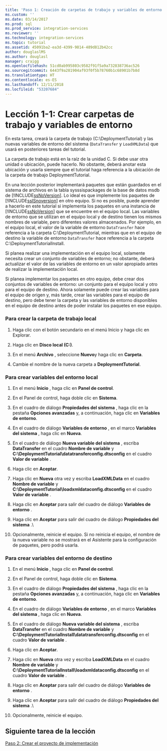 ```yaml
---
title: 'Paso 1: Creación de carpetas de trabajo y variables de entorno | Microsoft Docs'
ms.custom: ''
ms.date: 03/14/2017
ms.prod: sql
ms.prod_service: integration-services
ms.reviewer: ''
ms.technology: integration-services
ms.topic: tutorial
ms.assetid: 45091ba2-ea3d-4399-9814-489d812b42cc
author: douglaslMS
ms.author: douglasl
manager: craigg
ms.openlocfilehash: 51cd0ab995803c9582f91f5a9a732838736ac526
ms.sourcegitcommit: 6443f9a281904af93f0f5b78760b1c68901b7b8d
ms.translationtype: HT
ms.contentlocale: es-ES
ms.lasthandoff: 12/11/2018
ms.locfileid: "53207684"
---
```

# <a name="lesson-1-1---creating-working-folders-and-environment-variables"></a>Lección 1-1: Crear carpetas de trabajo y variables de entorno
En esta tarea, creará la carpeta de trabajo (C:\DeploymentTutorial) y las nuevas variables de entorno del sistema (`DataTransfer` y `LoadXMLData`) que usará en posteriores tareas del tutorial.  
  
La carpeta de trabajo está en la raíz de la unidad C. Si debe usar otra unidad o ubicación, puede hacerlo. No obstante, deberá anotar esta ubicación y usarla siempre que el tutorial haga referencia a la ubicación de la carpeta de trabajo DeploymentTutorial.  
  
En una lección posterior implementará paquetes que están guardados en el sistema de archivos en la tabla sysssispackages de la base de datos msdb de [!INCLUDE[ssNoVersion](../includes/ssnoversion-md.md)]. Lo ideal es que implemente los paquetes de [!INCLUDE[ssISnoversion](../includes/ssisnoversion-md.md)] en otro equipo. Si no es posible, puede aprender a hacerlo en este tutorial si implementa los paquetes en una instancia de [!INCLUDE[ssNoVersion](../includes/ssnoversion-md.md)] que se encuentre en el equipo local. Las variables de entorno que se utilizan en el equipo local y de destino tienen los mismos nombres de variable, pero diferentes valores almacenados. Por ejemplo, en el equipo local, el valor de la variable de entorno `DataTransfer` hace referencia a la carpeta C:\DeploymentTutorial, mientras que en el equipo de destino la variable de entorno `DataTransfer` hace referencia a la carpeta C:\DeploymentTutorialInstall.  
  
Si planea realizar una implementación en el equipo local, solamente necesita crear un conjunto de variables de entorno; no obstante, deberá actualizar el valor de las variables de entorno en un valor apropiado antes de realizar la implementación local.  
  
Si planea implementar los paquetes en otro equipo, debe crear dos conjuntos de variables de entorno: un conjunto para el equipo local y otro para el equipo de destino. Ahora solamente puede crear las variables para el equipo de origen y, más tarde, crear las variables para el equipo de destino, pero debe tener la carpeta y las variables de entorno disponibles en el equipo de destino antes de poder instalar los paquetes en ese equipo.  
  
### <a name="to-create-the-local-working-folder"></a>Para crear la carpeta de trabajo local  
  
1.  Haga clic con el botón secundario en el menú Inicio y haga clic en Explorar.  
  
2.  Haga clic en **Disco local (C:)**.  
  
3.  En el menú **Archivo** , seleccione **Nuevo**y haga clic en **Carpeta**.  
  
4.  Cambie el nombre de la nueva carpeta a **DeploymentTutorial**.  
  
### <a name="to-create-local-environment-variables"></a>Para crear variables del entorno local  
  
1.  En el menú **Inicio** , haga clic en **Panel de control**.  
  
2.  En el Panel de control, haga doble clic en **Sistema**.  
  
3.  En el cuadro de diálogo **Propiedades del sistema** , haga clic en la pestaña **Opciones avanzadas** y, a continuación, haga clic en **Variables de entorno**.  
  
4.  En el cuadro de diálogo **Variables de entorno** , en el marco **Variables del sistema** , haga clic en **Nueva**.  
  
5.  En el cuadro de diálogo **Nueva variable del sistema** , escriba **DataTransfer** en el cuadro **Nombre de variable** y **C:\DeploymentTutorial\datatransferconfig.dtsconfig** en el cuadro **Valor de variable** .  
  
6.  Haga clic en **Aceptar**.  
  
7.  Haga clic en **Nueva** otra vez y escriba **LoadXMLData** en el cuadro **Nombre de variable** y **C:\DeploymentTutorial\loadxmldataconfig.dtsconfig** en el cuadro **Valor de variable** .  
  
8.  Haga clic en **Aceptar** para salir del cuadro de diálogo **Variables de entorno** .  
  
9. Haga clic en **Aceptar** para salir del cuadro de diálogo **Propiedades del sistema** .\  
  
10. Opcionalmente, reinicie el equipo. Si no reinicia el equipo, el nombre de la nueva variable no se mostrará en el Asistente para la configuración de paquetes, pero podrá usarla.  
  
### <a name="to-create-destination-environment-variables"></a>Para crear variables del entorno de destino  
  
1.  En el menú **Inicio** , haga clic en **Panel de control**.  
  
2.  En el Panel de control, haga doble clic en **Sistema**.  
  
3.  En el cuadro de diálogo **Propiedades del sistema** , haga clic en la pestaña **Opciones avanzadas** y, a continuación, haga clic en **Variables de entorno**.  
  
4.  En el cuadro de diálogo **Variables de entorno** , en el marco **Variables del sistema** , haga clic en **Nueva**.  
  
5.  En el cuadro de diálogo **Nueva variable del sistema** , escriba **DataTransfer** en el cuadro **Nombre de variable** y **C:\DeploymentTutorialInstall\datatransferconfig.dtsconfig** en el cuadro **Valor de variable** .  
  
6.  Haga clic en **Aceptar**.  
  
7.  Haga clic en **Nueva** otra vez y escriba **LoadXMLData** en el cuadro **Nombre de variable** y **C:\DeploymentTutorialInstall\loadxmldataconfig.dtsconfig** en el cuadro **Valor de variable** .  
  
8.  Haga clic en **Aceptar** para salir del cuadro de diálogo **Variables de entorno** .  
  
9. Haga clic en **Aceptar** para salir del cuadro de diálogo **Propiedades del sistema** .\  
  
10. Opcionalmente, reinicie el equipo.  
  
## <a name="next-task-in-lesson"></a>Siguiente tarea de la lección  
[Paso 2: Crear el proyecto de implementación](../integration-services/lesson-1-2-creating-the-deployment-project.md)  
  
  
  
